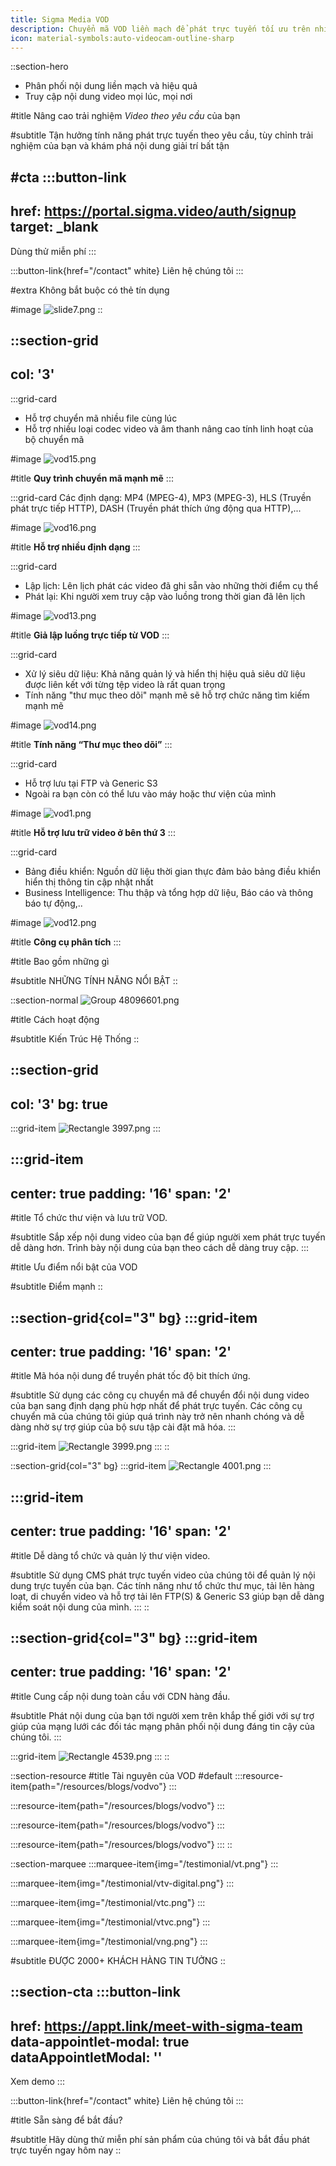 ```yaml
---
title: Sigma Media VOD
description: Chuyển mã VOD liền mạch để phát trực tuyến tối ưu trên nhiều nền tảng khác nhau.
icon: material-symbols:auto-videocam-outline-sharp
---
```


::section-hero
- Phân phối nội dung liền mạch và hiệu quả
- Truy cập nội dung video mọi lúc, mọi nơi

#title
Nâng cao trải nghiệm _Video theo yêu cầu_ của bạn

#subtitle
Tận hưởng tính năng phát trực tuyến theo yêu cầu, tùy chỉnh trải nghiệm của bạn và khám phá nội dung giải trí bất tận

#cta
  :::button-link
  ---
  href: https://portal.sigma.video/auth/signup
  target: _blank
  ---
  Dùng thử miễn phí
  :::

  :::button-link{href="/contact" white}
  Liên hệ chúng tôi
  :::

#extra
Không bắt buộc có thẻ tín dụng

#image
![slide7.png](/VOD/slide7.png)
::

::section-grid
---
col: '3'
---
  :::grid-card
  - Hỗ trợ chuyển mã nhiều file cùng lúc
  - Hỗ trợ nhiều loại codec video và âm thanh nâng cao tính linh hoạt của bộ chuyển mã

  #image
  ![vod15.png](/VOD/vod15.png)

  #title
  **Quy trình chuyển mã mạnh mẽ**
  :::

  :::grid-card
  Các định dạng: MP4 (MPEG-4), MP3 (MPEG-3), HLS (Truyền phát trực tiếp HTTP), DASH (Truyền phát thích ứng động qua HTTP),...

  #image
  ![vod16.png](/VOD/vod16.png)

  #title
  **Hỗ trợ nhiều định dạng**
  :::

  :::grid-card
  - Lập lịch: Lên lịch phát các video đã ghi sẵn vào những thời điểm cụ thể
  - Phát lại: Khi người xem truy cập vào luồng trong thời gian đã lên lịch

  #image
  ![vod13.png](/VOD/vod13.png)

  #title
  **Giả lập luồng trực tiếp từ VOD**
  :::

  :::grid-card
  - Xử lý siêu dữ liệu: Khả năng quản lý và hiển thị hiệu quả siêu dữ liệu được liên kết với từng tệp video là rất quan trọng
  - Tính năng "thư mục theo dõi" mạnh mẽ sẽ hỗ trợ chức năng tìm kiếm mạnh mẽ

  #image
  ![vod14.png](/VOD/vod14.png)

  #title
  **Tính năng “Thư mục theo dõi”**
  :::

  :::grid-card
  - Hỗ trợ lưu tại FTP và Generic S3
  - Ngoài ra bạn còn có thể lưu vào máy hoặc thư viện của mình

  #image
  ![vod1.png](/VOD/vod1.png)

  #title
  **Hỗ trợ lưu trữ video ở bên thứ 3**
  :::

  :::grid-card
  - Bảng điều khiển: Nguồn dữ liệu thời gian thực đảm bảo bảng điều khiển hiển thị thông tin cập nhật nhất
  - Business Intelligence: Thu thập và tổng hợp dữ liệu, Báo cáo và thông báo tự động,..

  #image
  ![vod12.png](/VOD/vod12.png)

  #title
  **Công cụ phân tích**
  :::

#title
Bao gồm những gì

#subtitle
NHỮNG TÍNH NĂNG NỔI BẬT
::

::section-normal
![Group 48096601.png](/VOD/Group%2048096601.png)

#title
Cách hoạt động

#subtitle
Kiến Trúc Hệ Thống
::

::section-grid
---
col: '3'
bg: true
---
  :::grid-item
  ![Rectangle 3997.png](/VOD/Rectangle%203997.png)
  :::

  :::grid-item
  ---
  center: true
  padding: '16'
  span: '2'
  ---
  #title
  Tổ chức thư viện và lưu trữ VOD.

  #subtitle
  Sắp xếp nội dung video của bạn để giúp người xem phát trực tuyến dễ dàng hơn. Trình bày nội dung của bạn theo cách dễ dàng truy cập.
  :::

#title
Ưu điểm nổi bật của VOD

#subtitle
Điểm mạnh
::

::section-grid{col="3" bg}
  :::grid-item
  ---
  center: true
  padding: '16'
  span: '2'
  ---
  #title
  Mã hóa nội dung để truyền phát tốc độ bit thích ứng.

  #subtitle
  Sử dụng các công cụ chuyển mã để chuyển đổi nội dung video của bạn sang định dạng phù hợp nhất để phát trực tuyến. Các công cụ chuyển mã của chúng tôi giúp quá trình này trở nên nhanh chóng và dễ dàng nhờ sự trợ giúp của bộ sưu tập cài đặt mã hóa.
  :::

  :::grid-item
  ![Rectangle 3999.png](/VOD/Rectangle%203999.png)
  :::
::

::section-grid{col="3" bg}
  :::grid-item
  ![Rectangle 4001.png](/VOD/Rectangle%204001.png)
  :::

  :::grid-item
  ---
  center: true
  padding: '16'
  span: '2'
  ---
  #title
  Dễ dàng tổ chức và quản lý thư viện video.

  #subtitle
  Sử dụng CMS phát trực tuyến video của chúng tôi để quản lý nội dung trực tuyến của bạn. Các tính năng như tổ chức thư mục, tải lên hàng loạt, di chuyển video và hỗ trợ tải lên FTP(S) & Generic S3 giúp bạn dễ dàng kiểm soát nội dung của mình.
  :::
::

::section-grid{col="3" bg}
  :::grid-item
  ---
  center: true
  padding: '16'
  span: '2'
  ---
  #title
  Cung cấp nội dung toàn cầu với CDN hàng đầu.

  #subtitle
  Phát nội dung của bạn tới người xem trên khắp thế giới với sự trợ giúp của mạng lưới các đối tác mạng phân phối nội dung đáng tin cậy của chúng tôi.
  :::

  :::grid-item
  ![Rectangle 4539.png](/VOD/Rectangle%204539.png)
  :::
::

::section-resource
#title
Tài nguyên của VOD
#default
  :::resource-item{path="/resources/blogs/vodvo"}
  :::

  :::resource-item{path="/resources/blogs/vodvo"}
  :::

  :::resource-item{path="/resources/blogs/vodvo"}
  :::

  :::resource-item{path="/resources/blogs/vodvo"}
  :::
::

::section-marquee
  :::marquee-item{img="/testimonial/vt.png"}
  :::

  :::marquee-item{img="/testimonial/vtv-digital.png"}
  :::

  :::marquee-item{img="/testimonial/vtc.png"}
  :::

  :::marquee-item{img="/testimonial/vtvc.png"}
  :::

  :::marquee-item{img="/testimonial/vng.png"}
  :::

#subtitle
ĐƯỢC 2000+ KHÁCH HÀNG TIN TƯỞNG
::

::section-cta
  :::button-link
  ---
  href: https://appt.link/meet-with-sigma-team
  data-appointlet-modal: true
  dataAppointletModal: ''
  ---
  Xem demo
  :::

  :::button-link{href="/contact" white}
  Liên hệ chúng tôi
  :::

#title
Sẵn sàng để bắt đầu?

#subtitle
Hãy dùng thử miễn phí sản phẩm của chúng tôi và bắt đầu phát trực tuyến ngay hôm nay
::

